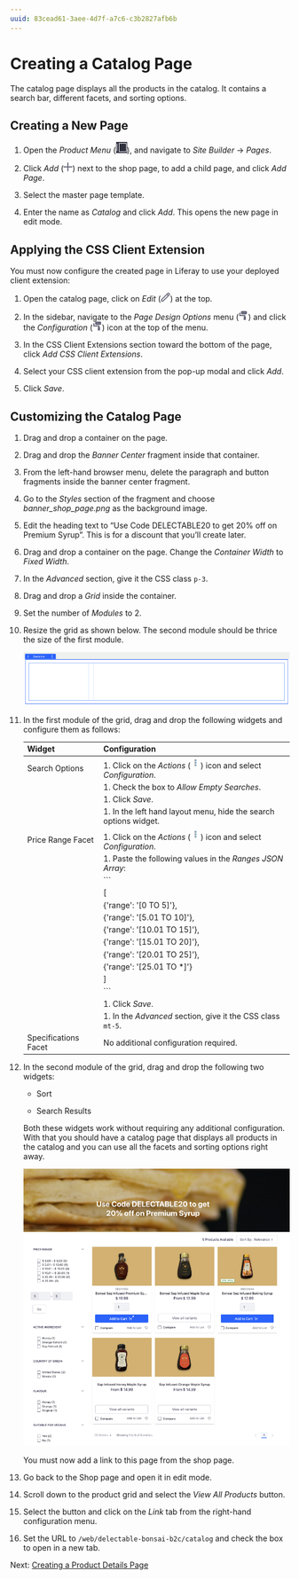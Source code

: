 ```yaml
---
uuid: 83cead61-3aee-4d7f-a7c6-c3b2827afb6b
---
```

# Creating a Catalog Page

The catalog page displays all the products in the catalog. It contains a search bar, different facets, and sorting options. 

## Creating a New Page

1. Open the *Product Menu* (![Product Menu](../../images/icon-product-menu.png)), and navigate to *Site Builder* &rarr; *Pages*.

1. Click *Add* (![Add](../../images/icon-plus.png)) next to the shop page, to add a child page, and click *Add Page*.

1. Select the master page template.

1. Enter the name as *Catalog* and click *Add*. This opens the new page in edit mode.

## Applying the CSS Client Extension

You must now configure the created page in Liferay to use your deployed client extension:

1. Open the catalog page, click on *Edit* (![Edit](../../images/icon-edit.png)) at the top.

1. In the sidebar, navigate to the *Page Design Options* menu (![Page Design Options icon](../../images/icon-format.png)) and click the *Configuration* (![Configuration](../../images/icon-format.png)) icon at the top of the menu.

1. In the CSS Client Extensions section toward the bottom of the page, click *Add CSS Client Extensions*.

1. Select your CSS client extension from the pop-up modal and click *Add*.

1. Click *Save*.

## Customizing the Catalog Page

1. Drag and drop a container on the page. 

1. Drag and drop the *Banner Center* fragment inside that container. 

1. From the left-hand browser menu, delete the paragraph and button fragments inside the banner center fragment.

1. Go to the *Styles* section of the fragment and choose *banner_shop_page.png* as the background image.

1. Edit the heading text to “Use Code DELECTABLE20 to get 20% off on Premium Syrup”. This is for a discount that you’ll create later.

1. Drag and drop a container on the page. Change the *Container Width* to *Fixed Width*.

1. In the *Advanced* section, give it the CSS class `p-3`.

1. Drag and drop a *Grid* inside the container. 

1. Set the number of *Modules* to 2.

1. Resize the grid as shown below. The second module should be thrice the size of the first module. 

   ![Resize the grid in the ratio 1:3.](./creating-a-catalog-page/images/01.png)

1. In the first module of the grid, drag and drop the following widgets and configure them as follows:

   | Widget               | Configuration                                                                                          |
   | :------------------- | :----------------------------------------------------------------------------------------------------- |
   | Search Options       | 1. Click on the *Actions* (![Actions](../../images/icon-actions.png)) icon and select *Configuration*. |
   |                      | 1. Check the box to *Allow Empty Searches*.                                                            |
   |                      | 1. Click *Save*.                                                                                       |
   |                      | 1. In the left hand layout menu, hide the search options widget.                                       |
   | Price Range Facet    | 1. Click on the *Actions* (![Actions](../../images/icon-actions.png)) icon and select *Configuration*. |
   |                      | 1. Paste the following values in the *Ranges JSON Array*:                                              |
   |                      | ```                                                                                                    |
   |                      | [                                                                                                      |
   |                      | {'range': '[0 TO 5]'}\,                                                                                |
   |                      | {'range': '[5.01 TO 10]'}\,                                                                            |
   |                      | {'range': '[10.01 TO 15]'}\,                                                                           |
   |                      | {'range': '[15.01 TO 20]'}\,                                                                           |
   |                      | {'range': '[20.01 TO 25]'}\,                                                                           |
   |                      | {'range': '[25.01 TO *]'}                                                                              |
   |                      | ]                                                                                                      |
   |                      | ```                                                                                                    |
   |                      | 1. Click *Save*.                                                                                       |
   |                      | 1. In the *Advanced* section, give it the CSS class `mt-5`.                                            |
   | Specifications Facet | No additional configuration required.                                                                  |

1. In the second module of the grid, drag and drop the following two widgets:

   * Sort 

   * Search Results

   Both these widgets work without requiring any additional configuration. With that you should have a catalog page that displays all products in the catalog and you can use all the facets and sorting options right away. 

   ![The catalog page displays all products in the catalog.](./creating-a-catalog-page/images/02.png)

   You must now add a link to this page from the shop page. 

1. Go back to the Shop page and open it in edit mode. 

1. Scroll down to the product grid and select the *View All Products* button.

1. Select the button and click on the *Link* tab from the right-hand configuration menu.

1. Set the URL to `/web/delectable-bonsai-b2c/catalog` and check the box to open in a new tab.
<!-- TASK: Change this to the actual URL once finalized -->
Next: [Creating a Product Details Page](./creating-a-product-details-page.md)
